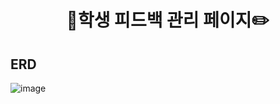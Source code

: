 <div align=center>
  <h1>🌈학생 피드백 관리 페이지✏️</h1>
</div>

## ERD

![image](https://github.com/Young-Project-Labs/Time-Student-Management-2024/assets/62341313/3694f5a3-9187-47d2-a6cd-b7bb3edd9e82)



